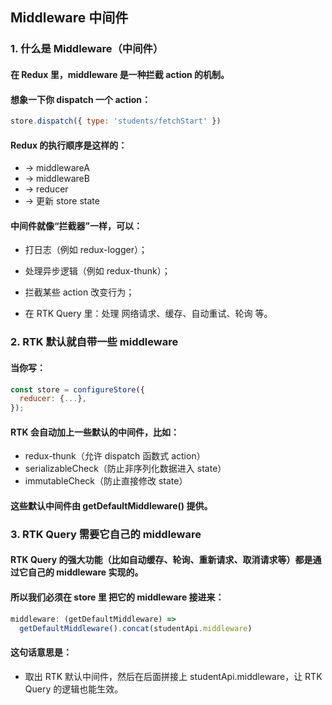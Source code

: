 ## Middleware 中间件

### 1. 什么是 Middleware（中间件）

#### 在 Redux 里，middleware 是一种拦截 action 的机制。
#### 想象一下你 dispatch 一个 action：
```javascript
store.dispatch({ type: 'students/fetchStart' })
```

#### Redux 的执行顺序是这样的：
- → middlewareA
- → middlewareB
- → reducer
- → 更新 store state


#### 中间件就像“拦截器”一样，可以：

- 打日志（例如 redux-logger）；

- 处理异步逻辑（例如 redux-thunk）；

- 拦截某些 action 改变行为；

- 在 RTK Query 里：处理 网络请求、缓存、自动重试、轮询 等。

### 2. RTK 默认就自带一些 middleware

#### 当你写：
```js
const store = configureStore({
  reducer: {...},
});
```

#### RTK 会自动加上一些默认的中间件，比如：

- redux-thunk（允许 dispatch 函数式 action）
- serializableCheck（防止非序列化数据进入 state）
- immutableCheck（防止直接修改 state）

#### 这些默认中间件由 getDefaultMiddleware() 提供。

### 3. RTK Query 需要它自己的 middleware

#### RTK Query 的强大功能（比如自动缓存、轮询、重新请求、取消请求等）都是通过它自己的 middleware 实现的。

#### 所以我们必须在 store 里 把它的 middleware 接进来：
```js
middleware: (getDefaultMiddleware) =>
  getDefaultMiddleware().concat(studentApi.middleware)
```

#### 这句话意思是：
- 取出 RTK 默认中间件，然后在后面拼接上 studentApi.middleware，让 RTK Query 的逻辑也能生效。

